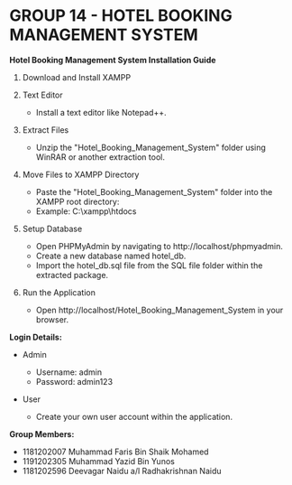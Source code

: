 # GROUP 14 - HOTEL BOOKING MANAGEMENT SYSTEM

**Hotel Booking Management System Installation Guide**

1. Download and Install XAMPP

2. Text Editor
   - Install a text editor like Notepad++.

3. Extract Files
   - Unzip the "Hotel_Booking_Management_System" folder using WinRAR or another extraction tool.

4. Move Files to XAMPP Directory
   - Paste the "Hotel_Booking_Management_System" folder into the XAMPP root directory:
   - Example: C:\xampp\htdocs

5. Setup Database
   - Open PHPMyAdmin by navigating to http://localhost/phpmyadmin.
   - Create a new database named hotel_db.
   - Import the hotel_db.sql file from the SQL file folder within the extracted package.

6. Run the Application
   - Open http://localhost/Hotel_Booking_Management_System in your browser.


**Login Details:**

- Admin
  - Username: admin
  - Password: admin123

- User
  - Create your own user account within the application.


**Group Members:**
- 1181202007 Muhammad Faris Bin Shaik Mohamed
- 1191202305 Muhammad Yazid Bin Yunos
- 1181202596 Deevagar Naidu a/l Radhakrishnan Naidu

 

